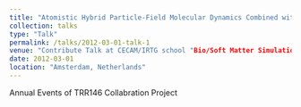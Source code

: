 ```yaml
---
title: "Atomistic Hybrid Particle-Field Molecular Dynamics Combined with Slip-Springs: Restoring Entangled Dynamics to Simulations of Polymer Melts"
collection: talks
type: "Talk"
permalink: /talks/2012-03-01-talk-1
venue: "Contribute Talk at CECAM/IRTG school "Bio/Soft Matter Simulations across Multiple Scales""
date: 2012-03-01
location: "Amsterdam, Netherlands"
---
```


Annual Events of TRR146 Collabration Project
